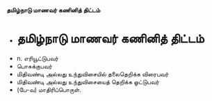 **தமிழ்நாடு மாணவர் கணினித் திட்டம்**
- # தமிழ்நாடு மாணவர் கணினித் திட்டம்
- n. எரியூட்டுபவர்
- பொசுக்குபவர்
- மிதிவண்டி அல்லது உந்துவிசையில் தலைதெறிக்க விரைபவர்
- மிதிவண்டி அல்லது உந்துவிசையைத் தெறிக்க ஓட்டுபவர்
- (பே-வ) மாதிரிப்பொருள்.

